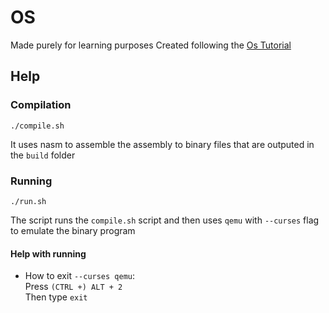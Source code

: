 # OS

Made purely for learning purposes
Created following the [Os Tutorial](https://github.com/cfenollosa/os-tutorial)


## Help

### Compilation
```console
./compile.sh
```
It uses nasm to assemble the assembly to binary files that are outputed in the `build` folder

### Running
```console
./run.sh
```
The script runs the `compile.sh` script and then uses `qemu` with `--curses` flag to emulate the binary program

#### Help with running
 - How to exit `--curses qemu`:<br/>
   Press `(CTRL +) ALT + 2`<br/>
   Then type `exit`
